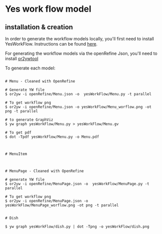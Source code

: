 # Yes work flow model

## installation & creation
In order to generate the workflow models locally, you'll first need to install YesWorkFlow.
Instructions can be found [here](https://github.com/yesworkflow-org/yw-prototypes#1-check-installed-version-of-java).

For generating the workflow models via the openRefine Json, you'll need to install [or2ywtool](https://pypi.org/project/or2ywtool/)



To generate each model:
```

# Menu - Cleaned with OpenRefine

# Generate YW file
$ or2yw -i openRefine/Menu.json -o  yesWorkFlow/Menu.py -t parallel

# To get workflow png
$ or2yw -i openRefine/Menu.json -o yesWorkFlow/Menu_worflow.png -ot png -t parallel

# to generate GraphViz
$ yw graph yesWorkFlow/Menu.py > yesWorkFlow/Menu.gv

# To get pdf 
$ dot -Tpdf yesWorkFlow/Menu.py -o Menu.pdf



# MenuItem



# MenuPage - Cleaned with OpenRefine

# generate YW file
$ or2yw -i openRefine/MenuPage.json -o  yesWorkFlow/MenuPage.py -t parallel

# To get workflow png 
$ or2yw -i openRefine/MenuPage.json -o yesWorkFlow/MenuPage_worflow.png -ot png -t parallel


# Dish

$ yw graph yesWorkFlow/dish.py | dot -Tpng -o yesWorkFlow/dish.png


```
